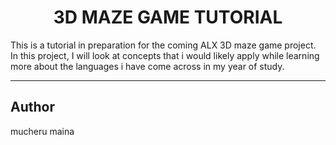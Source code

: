 <h1><center>3D MAZE GAME TUTORIAL</center></h1>
<p>This is a tutorial in preparation for the coming ALX 3D maze game project.
In this project, I will look at concepts that i would likely apply while learning
more about the languages i have come across in my year of study.
</p>

<hr/>
<h2>Author</h2>
mucheru maina <petermucheru420@gmail.com>